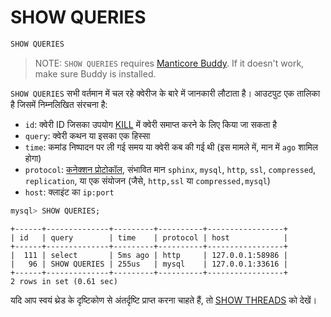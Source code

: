 # SHOW QUERIES

<!-- example SHOW QUERIES -->
```sql
SHOW QUERIES
```

> NOTE: `SHOW QUERIES` requires [Manticore Buddy](../Installation/Manticore_Buddy.md). If it doesn't work, make sure Buddy is installed.

`SHOW QUERIES` सभी वर्तमान में चल रहे क्वेरीज के बारे में जानकारी लौटाता है। आउटपुट एक तालिका है जिसमें निम्नलिखित संरचना है:

- `id`: क्वेरी ID जिसका उपयोग [KILL](../Node_info_and_management/KILL.md) में क्वेरी समाप्त करने के लिए किया जा सकता है
- `query`: क्वेरी कथन या इसका एक हिस्सा
- `time`: कमांड निष्पादन पर ली गई समय या क्वेरी कब की गई थी (इस मामले में, मान में `ago` शामिल होगा)
- `protocol`: [कनेक्शन प्रोटोकॉल](../Server_settings/Searchd.md#listen), संभावित मान `sphinx`, `mysql`, `http`, `ssl`, `compressed`, `replication`, या एक संयोजन (जैसे, `http,ssl` या `compressed,mysql`)
- `host`: क्लाइंट का `ip:port`


<!-- request SQL -->
```sql
mysql> SHOW QUERIES;
```

<!-- response SQL -->
```
+------+--------------+---------+----------+-----------------+
| id   | query        | time    | protocol | host            |
+------+--------------+---------+----------+-----------------+
|  111 | select       | 5ms ago | http     | 127.0.0.1:58986 |
|   96 | SHOW QUERIES | 255us   | mysql    | 127.0.0.1:33616 |
+------+--------------+---------+----------+-----------------+
2 rows in set (0.61 sec)
```

<!-- end -->

यदि आप स्वयं थ्रेड के दृष्टिकोण से अंतर्दृष्टि प्राप्त करना चाहते हैं, तो [SHOW THREADS](../Node_info_and_management/SHOW_THREADS.md) को देखें।

<!-- proofread -->
